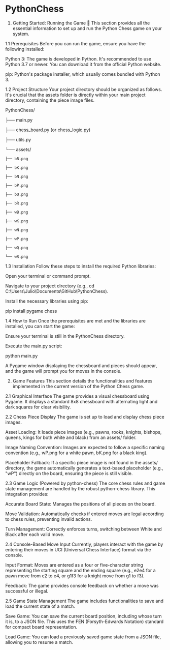 # PythonChess
1. Getting Started: Running the Game 🚀
This section provides all the essential information to set up and run the Python Chess game on your system.


1.1 Prerequisites
Before you can run the game, ensure you have the following installed:


Python 3: The game is developed in Python. It's recommended to use Python 3.7 or newer. You can download it from the official Python website.


pip: Python's package installer, which usually comes bundled with Python 3.


1.2 Project Structure
Your project directory should be organized as follows. It's crucial that the assets folder is directly within your main project directory, containing the piece image files.

PythonChess/

├── main.py

├── chess_board.py (or chess_logic.py)

├── utils.py  

└── assets/

    ├── bB.png
    
    ├── bK.png
    
    ├── bN.png
    
    ├── bP.png
    
    ├── bQ.png
    
    ├── bR.png
    
    ├── wB.png
    
    ├── wK.png
    
    ├── wN.png
    
    ├── wP.png
    
    ├── wQ.png
    
    └── wR.png
    
1.3 Installation
Follow these steps to install the required Python libraries:


Open your terminal or command prompt.


Navigate to your project directory (e.g., cd C:\Users\Julio\Documents\GitHub\PythonChess).


Install the necessary libraries using pip:


pip install pygame chess


1.4 How to Run
Once the prerequisites are met and the libraries are installed, you can start the game:


Ensure your terminal is still in the PythonChess directory.


Execute the main.py script:


python main.py


A Pygame window displaying the chessboard and pieces should appear, and the game will prompt you for moves in the console.

2. Game Features
This section details the functionalities and features implemented in the current version of the Python Chess game.


2.1 Graphical Interface
The game provides a visual chessboard using Pygame. It displays a standard 8x8 chessboard with alternating light and dark squares for clear visibility.


2.2 Chess Piece Display
The game is set up to load and display chess piece images.


Asset Loading: It loads piece images (e.g., pawns, rooks, knights, bishops, queens, kings for both white and black) from an assets/ folder.


Image Naming Convention: Images are expected to follow a specific naming convention (e.g., wP.png for a white pawn, bK.png for a black king).


Placeholder Fallback: If a specific piece image is not found in the assets/ directory, the game automatically generates a text-based placeholder (e.g., "wP") directly on the board, ensuring the piece is still visible.


2.3 Game Logic (Powered by python-chess)
The core chess rules and game state management are handled by the robust python-chess library. This integration provides:


Accurate Board State: Manages the positions of all pieces on the board.


Move Validation: Automatically checks if entered moves are legal according to chess rules, preventing invalid actions.


Turn Management: Correctly enforces turns, switching between White and Black after each valid move.


2.4 Console-Based Move Input
Currently, players interact with the game by entering their moves in UCI (Universal Chess Interface) format via the console.


Input Format: Moves are entered as a four or five-character string representing the starting square and the ending square (e.g., e2e4 for a pawn move from e2 to e4, or g1f3 for a knight move from g1 to f3).


Feedback: The game provides console feedback on whether a move was successful or illegal.


2.5 Game State Management
The game includes functionalities to save and load the current state of a match.


Save Game: You can save the current board position, including whose turn it is, to a JSON file. This uses the FEN (Forsyth-Edwards Notation) standard for compact board representation.


Load Game: You can load a previously saved game state from a JSON file, allowing you to resume a match.
